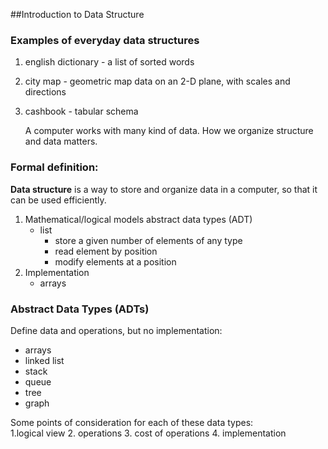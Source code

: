 ##Introduction to Data Structure

### Examples of everyday data structures

1. english dictionary -  a list of sorted words
2. city map - geometric map data on an 2-D   plane, with scales and directions
3. cashbook - tabular schema

    A computer works with many kind of data.  How we organize structure and data matters.

### Formal definition:
**Data structure** is a way to store and organize data in a computer, so that it can be used efficiently.

1. Mathematical/logical models
    abstract data types (ADT)
    + list
        + store a given number of elements of any type
        + read element by position
        + modify elements at a position
2. Implementation
    + arrays

### Abstract Data Types (ADTs)
Define data and operations, but no implementation:

  + arrays
  + linked list
  + stack
  + queue
  + tree
  + graph

Some points of consideration for each of these data types:  
  1.logical view
  2. operations
  3. cost of operations
  4. implementation

